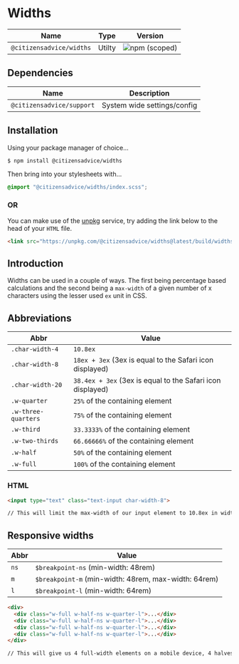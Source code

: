 # Widths

| Name                     | Type   | Version                                                                  |
|--------------------------|--------|--------------------------------------------------------------------------|
| `@citizensadvice/widths` | Utilty | ![npm (scoped)](https://img.shields.io/npm/v/@citizensadvice/widths.svg) |

## Dependencies

| Name                      | Description                 |
|---------------------------|-----------------------------|
| `@citizensadvice/support` | System wide settings/config |

## Installation

Using your package manager of choice...

```shell
$ npm install @citizensadvice/widths
```
Then bring into your stylesheets with...

```scss
@import "@citizensadvice/widths/index.scss";
```

### OR

You can make use of the [unpkg](https://unpkg.com) service, try adding the link below to the head of your `HTML` file.

```html
<link src="https://unpkg.com/@citizensadvice/widths@latest/build/widths.css" />
```

## Introduction

Widths can be used in a couple of ways. 
The first being percentage based calculations and the second being a `max-width` of a given number of x characters using the lesser used `ex` unit in CSS.

## Abbreviations

| Abbr                | Value                                                      |
|---------------------|------------------------------------------------------------|
| `.char-width-4`     | `10.8ex`                                                   |
| `.char-width-8`     | `18ex + 3ex` (3ex is equal to the Safari icon displayed)   |
| `.char-width-20`    | `38.4ex + 3ex` (3ex is equal to the Safari icon displayed) |
| `.w-quarter`        | `25%` of the containing element                            |
| `.w-three-quarters` | `75%` of the containing element                            |
| `.w-third`          | `33.3333%` of the containing element                       |
| `.w-two-thirds`     | `66.66666%` of the containing element                      |
| `.w-half`           | `50%` of the containing element                            |
| `.w-full`           | `100%` of the containing element                           |

### HTML

```html
<input type="text" class="text-input char-width-8">

// This will limit the max-width of our input element to 10.8ex in width.
```

## Responsive widths

| Abbr | Value                                                |
|------|------------------------------------------------------|
| `ns` | `$breakpoint-ns` (min-width: 48rem)                  |
| `m`  | `$breakpoint-m` (min-width: 48rem, max-width: 64rem) |
| `l`  | `$breakpoint-l` (min-width: 64rem)                   |

```html
<div>
  <div class="w-full w-half-ns w-quarter-l">...</div>
  <div class="w-full w-half-ns w-quarter-l">...</div>
  <div class="w-full w-half-ns w-quarter-l">...</div>
  <div class="w-full w-half-ns w-quarter-l">...</div>
</div>

// This will give us 4 full-width elements on a mobile device, 4 halves on devices with a min-width of 48rem and finally 4 quarter sized elements on devices with a width of 64rem and above.
```